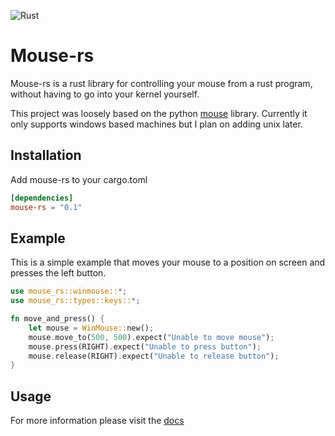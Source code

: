 ![Rust](https://github.com/DankDumpster/mouse-rs/workflows/Rust/badge.svg)
# Mouse-rs

Mouse-rs is a rust library for controlling your mouse from a rust program, without having to go into your kernel yourself.

This project was loosely based on the python [mouse](https://github.com/boppreh/mouse/) library.
Currently it only supports windows based machines but I plan on adding unix later.

## Installation
Add mouse-rs to your cargo.toml

```toml
[dependencies]
mouse-rs = "0.1"
```

## Example
This is a simple example that moves your mouse to a position on screen and presses the left button.

```rust
use mouse_rs::winmouse::*;
use mouse_rs::types::keys::*;

fn move_and_press() {
    let mouse = WinMouse::new();
    mouse.move_to(500, 500).expect("Unable to move mouse");
    mouse.press(RIGHT).expect("Unable to press button");
    mouse.release(RIGHT).expect("Unable to release button");
}
```


## Usage
For more information please visit the [docs](https://docs.rs/mouse-rs/*/mouse_rs/)



